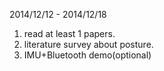 2014/12/12 - 2014/12/18

1. read at least 1 papers.
2. literature survey about posture.
3. IMU+Bluetooth demo(optional)

